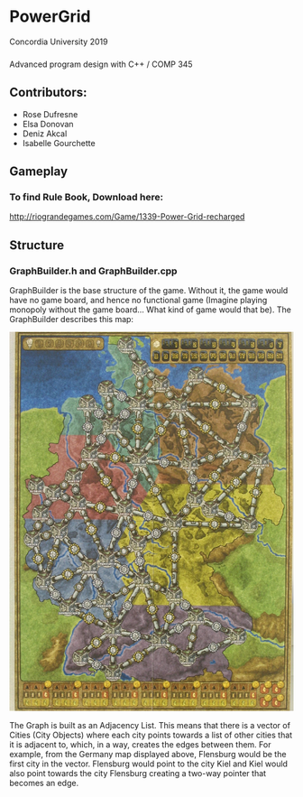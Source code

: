 # PowerGrid

Concordia University 2019
### 
Advanced program design with C++ / COMP 345

## Contributors:
* Rose Dufresne
* Elsa Donovan
* Deniz Akcal
* Isabelle Gourchette

## Gameplay

### To find Rule Book, Download here:
http://riograndegames.com/Game/1339-Power-Grid-recharged

## Structure

### GraphBuilder.h and GraphBuilder.cpp

GraphBuilder is the base structure of the game. Without it, the game would have no game board, and hence no functional game (Imagine playing monopoly without the game board... What kind of game would that be). The GraphBuilder describes this map:

![](map.jpg)

The Graph is built as an Adjacency List. This means that there is a vector of Cities (City Objects) where each city points towards a list of other cities that it is adjacent to, which, in a way, creates the edges between them. For example, from the Germany map displayed above, Flensburg would be the first city in the vector. Flensburg would point to the city Kiel and Kiel would also point towards the city Flensburg creating a two-way pointer that becomes an edge. 
